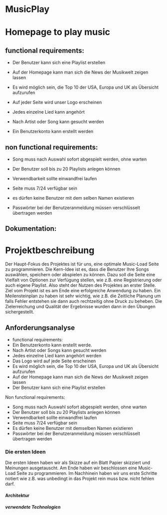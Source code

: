 MusicPlay
=========

# Homepage to play music

## functional requirements:

- Der Benutzer kann sich eine Playlist erstellen

- Auf der Homepage kann man sich die News der Musikwelt zeigen lassen

- Es wird möglich sein, die Top 10 der USA, Europa und UK als Übersicht aufzurufen

- Auf jeder Seite wird unser Logo erscheinen

- Jedes einzelne Lied kann angehört

- Nach Artist oder Song kann gesucht werden

- Ein Benutzerkonto kann erstellt werden



## non functional requirements:

- Song muss nach Auswahl sofort abgespielt werden, ohne warten

- Der Benutzer soll bis zu 20 Playlists anlegen können

- Verwendbarkeit sollte einwandfrei laufen

- Seite muss 7/24 verfügbar sein

- es dürfen keine Benutzer mit dem selben Namen existieren

- Passwörter bei der Benutzeranmeldung müssen verschlüsselt übertragen werden



## Dokumentation:


# Projektbeschreibung #

Der Haupt-Fokus des Projektes ist für uns, eine optimale Music-Load Seite zu programmieren. 
Die Kern-Idee ist es, dass die Benutzer Ihre Songs auswählen, speichern oder abspielen zu können. 
Dazu soll die Seite eine Vielfalt von Optionen zur Verfügung stellen, wie z.B. eine Registrierung oder auch eigene Playlist. 
Also steht der Nutzen des Projektes an erster Stelle. Ziel vom Projekt ist es am Ende eine erfolgreiche Anwendung zu haben.
Ein Meilensteinplan zu haben ist sehr wichtig, wie z.B. die Zeitliche Planung um falls Fehler entstehen sie dann auch rechtzeitig ohne Druck zu beheben. 
Die Zielerreichung und Qualität der Ergebnisse wurden dann in den Übungen sichergestellt.

## Anforderungsanalyse ##

- functional requirements:
- Ein Benutzerkonto kann erstellt werde.
- Nach Artist oder Songs kann gesucht werden
- Jedes einzelne Lied kann angehört werden
- Das Logo wird auf jede Seite erscheinen
- Es wird möglich sein, die Top 10 der USA, Europa  und UK als Übersicht aufzurufen
- Auf der Homepage kann man sich die News der Musikwelt zeigen lassen
- Der Benutzer kann sich eine Playlist erstellen

Non functional requirements:

- Song muss nach Auswahl sofort abgespielt werden, ohne warten
- Der Benutzer soll bis zu 20 Playlists anlegen können
- Verwendbarkeit sollte einwandfrei laufen
- Seite muss 7/24 verfügbar sein
- Es dürfen keine Benutzer mit demselben Namen existieren
- Passwörter bei der Benutzeranmeldung müssen verschlüsselt übertragen werden


### Die ersten Ideen ###

Die ersten Ideen haben wir als Skizze auf ein Blatt Papier skizziert und Meinungen ausgetauscht.
Am Ende haben wir beschlossen eine Music-Load Seite zu programmieren.
Im Nachhinein haben wir uns erste Schritte notiert wie z.B. was unbedingt in das Projekt rein muss bzw. nicht fehlen darf.


#### Architektur ####

##### verwendete Technologien ####



